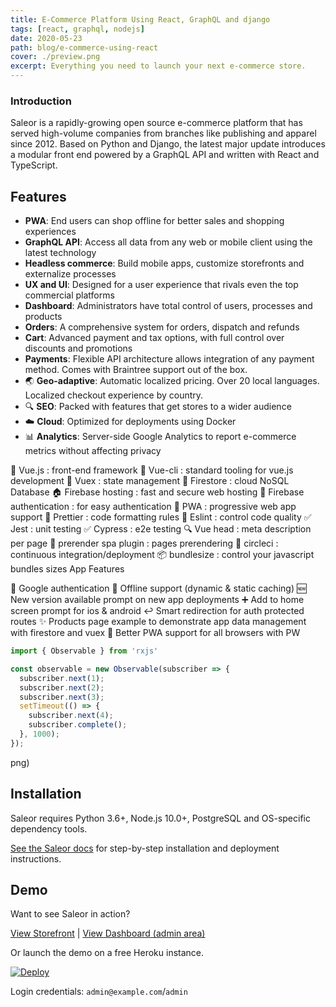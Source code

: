 ```yaml
---
title: E-Commerce Platform Using React, GraphQL and django
tags: [react, graphql, nodejs]
date: 2020-05-23
path: blog/e-commerce-using-react
cover: ./preview.png
excerpt: Everything you need to launch your next e-commerce store.
---
```



### Introduction

Saleor is a rapidly-growing open source e-commerce platform that has served high-volume companies from branches like publishing and apparel since 2012. Based on Python and Django, the latest major update introduces a modular front end powered by a GraphQL API and written with React and TypeScript.

## Features
- __PWA__: End users can shop offline for better sales and shopping experiences
- __GraphQL API__: Access all data from any web or mobile client using the latest technology
- __Headless commerce__: Build mobile apps, customize storefronts and externalize processes
- __UX and UI__: Designed for a user experience that rivals even the top commercial platforms
- __Dashboard__: Administrators have total control of users, processes and products
- __Orders__: A comprehensive system for orders, dispatch and refunds
- __Cart__: Advanced payment and tax options, with full control over discounts and promotions
- __Payments__: Flexible API architecture allows integration of any payment method. Comes with Braintree support out of the box.
- :earth_asia: __Geo-adaptive__: Automatic localized pricing. Over 20 local languages. Localized checkout experience by country.
- :mag: __SEO__: Packed with features that get stores to a wider audience
- :cloud: __Cloud__: Optimized for deployments using Docker
- :bar_chart: __Analytics__: Server-side Google Analytics to report e-commerce metrics without affecting privacy


🤘 Vue.js : front-end framework
🔧 Vue-cli : standard tooling for vue.js development
🔁 Vuex : state management
💾 Firestore : cloud NoSQL Database
🏠 Firebase hosting : fast and secure web hosting
👤 Firebase authentication : for easy authentication
📱 PWA : progressive web app support
💄 Prettier : code formatting rules
🚨 Eslint : control code quality
✅ Jest : unit testing
✅ Cypress : e2e testing
🔍 Vue head : meta description per page
📄 prerender spa plugin : pages prerendering
💚 circleci : continuous integration/deployment
📦 bundlesize : control your javascript bundles sizes
App Features

👤 Google authentication
📴 Offline support (dynamic & static caching)
🆕 New version available prompt on new app deployments
➕ Add to home screen prompt for ios & android
↩️ Smart redirection for auth protected routes
✨ Products page example to demonstrate app data management with firestore and vuex
💪 Better PWA support for all browsers with PW



```typescript
import { Observable } from 'rxjs'

const observable = new Observable(subscriber => {
  subscriber.next(1);
  subscriber.next(2);
  subscriber.next(3);
  setTimeout(() => {
    subscriber.next(4);
    subscriber.complete();
  }, 1000);
});
```
png)


## Installation

Saleor requires Python 3.6+, Node.js 10.0+, PostgreSQL and OS-specific dependency tools.

[See the Saleor docs](https://saleor.readthedocs.io) for step-by-step installation and deployment instructions.


## Demo

Want to see Saleor in action?

[View Storefront](http://demo.getsaleor.com/) | [View Dashboard (admin area)](http://demo.getsaleor.com/dashboard/)

Or launch the demo on a free Heroku instance.

[![Deploy](https://www.herokucdn.com/deploy/button.svg)](https://heroku.com/deploy)

Login credentials: `admin@example.com`/`admin`
